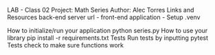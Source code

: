 LAB - Class 02
Project: Math Series
Author: Alec Torres
Links and Resources
back-end server url -
front-end application -
Setup
.venv

How to initialize/run your application 
python series.py
How to use your library 
pip install -r requirements.txt
Tests
Run tests by inputting pytest
Tests check to make sure functions work